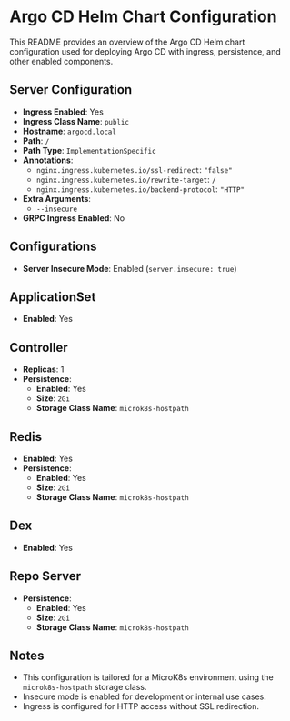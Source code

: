 
# Argo CD Helm Chart Configuration

This README provides an overview of the Argo CD Helm chart configuration used for deploying Argo CD with ingress, persistence, and other enabled components.

## Server Configuration

- **Ingress Enabled**: Yes
- **Ingress Class Name**: `public`
- **Hostname**: `argocd.local`
- **Path**: `/`
- **Path Type**: `ImplementationSpecific`
- **Annotations**:
  - `nginx.ingress.kubernetes.io/ssl-redirect`: `"false"`
  - `nginx.ingress.kubernetes.io/rewrite-target`: `/`
  - `nginx.ingress.kubernetes.io/backend-protocol`: `"HTTP"`
- **Extra Arguments**:
  - `--insecure`
- **GRPC Ingress Enabled**: No

## Configurations

- **Server Insecure Mode**: Enabled (`server.insecure: true`)

## ApplicationSet

- **Enabled**: Yes

## Controller

- **Replicas**: 1
- **Persistence**:
  - **Enabled**: Yes
  - **Size**: `2Gi`
  - **Storage Class Name**: `microk8s-hostpath`

## Redis

- **Enabled**: Yes
- **Persistence**:
  - **Enabled**: Yes
  - **Size**: `2Gi`
  - **Storage Class Name**: `microk8s-hostpath`

## Dex

- **Enabled**: Yes

## Repo Server

- **Persistence**:
  - **Enabled**: Yes
  - **Size**: `2Gi`
  - **Storage Class Name**: `microk8s-hostpath`

## Notes

- This configuration is tailored for a MicroK8s environment using the `microk8s-hostpath` storage class.
- Insecure mode is enabled for development or internal use cases.
- Ingress is configured for HTTP access without SSL redirection.

